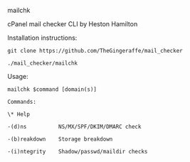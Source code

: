 mailchk

cPanel mail checker CLI by Heston Hamilton

Installation instructions:
```
git clone https://github.com/TheGingeraffe/mail_checker

./mail_checker/mailchk
```
Usage:
```
mailchk $command [domain(s)]

Commands:
   
\* Help

-(d)ns          NS/MX/SPF/DKIM/DMARC check

-(b)reakdown    Storage breakdown

-(i)ntegrity    Shadow/passwd/maildir checks
```
